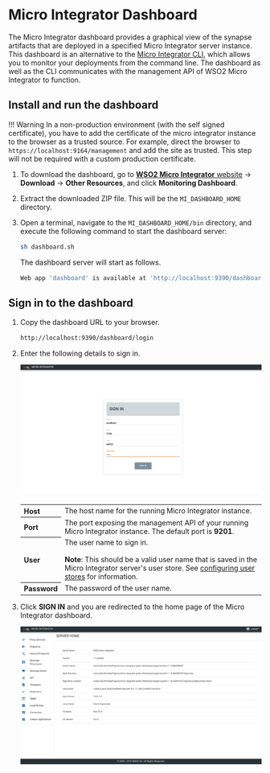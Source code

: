 # Micro Integrator Dashboard

The Micro Integrator dashboard provides a graphical view of the synapse artifacts that are deployed in a specified Micro Integrator server instance. This dashboard is an alternative to the [Micro Integrator CLI](../../administer-and-observe/using-the-command-line-interface), which allows you to monitor your deployments from the command line. The dashboard as well as the CLI communicates with the management API of WSO2 Micro Integrator to function.

## Install and run the dashboard

!!! Warning
    In a non-production environment (with the self signed certificate), you have to add the certificate of the micro integrator instance to the browser as a trusted source. For example, direct the browser to `https://localhost:9164/management` and add the site as trusted. This step will not be required with a custom production certificate.

1.  To download the dashboard, go to [**WSO2 Micro Integrator** website](https://wso2.com/integration/micro-integrator/#) -> **Download** -> **Other Resources**, and click **Monitoring Dashboard**.
2.  Extract the downloaded ZIP file. This will be the `MI_DASHBOARD_HOME` directory.
3.  Open a terminal, navigate to the `MI_DASHBOARD_HOME/bin` directory, and execute the following command to start the dashboard server:

    ```bash
    sh dashboard.sh
    ```
    The dashboard server will start as follows.

    ```bash
    Web app 'dashboard' is available at 'http://localhost:9390/dashboard/login'
    ```

## Sign in to the dashboard
  
1.  Copy the dashboard URL to your browser.

    ```bash
    http://localhost:9390/dashboard/login
    ```

2.  Enter the following details to sign in.

    ![login form for monitoring dashboard](../assets/img/monitoring-dashboard/login.png)

    <table>
        <tr>
            <th>
                Host
            </th>
            <td>
                The host name for the running Micro Integrator instance.
            </td>
        </tr>
        <tr>
            <th>
                Port
            </th>
            <td>
                The port exposing the management API of your running Micro Integrator instance. The default port is <b>9201</b>.
            </td>
        </tr>
        <tr>
            <th>
                User
            </th>
            <td>
                The user name to sign in.</br></br>
                <b>Note</b>: This should be a valid user name that is saved in the Micro Integrator server's user store. See <a href="../../../setup/user_stores/setting_up_a_userstore">configuring user stores</a> for information.
            </td>
        </tr>
        <tr>
            <th>
                Password
            </th>
            <td>
                The password of the user name.
            </td>
        </tr>
    </table> 

3.  Click <b>SIGN IN</b> and you are redirected to the home page of the Micro Integrator dashboard.
     
    ![login form for monitoring dashboard](../assets/img/monitoring-dashboard/home.png)

